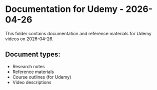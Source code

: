 # Documentation for Udemy - 2026-04-26

This folder contains documentation and reference materials for Udemy videos on 2026-04-26.

## Document types:
- Research notes
- Reference materials
- Course outlines (for Udemy)
- Video descriptions
